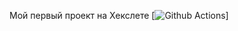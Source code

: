 Мой первый проект на Хекслете
[![Github Actions](https://github.com/ShadeeeeeK/frontend-project-lvl1/workflows/linter/badge.svg)]
